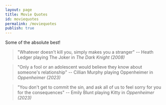 ```yaml
---
layout: page
title: Movie Quotes
id: moviequotes
permalink: /moviequotes
publish: true
---
```


Some of the absolute best! 

> "Whatever doesn't kill you, simply makes you a stranger" -- Heath Ledger playing The Joker in *The Dark Knight (2008)*

> "Only a fool or an adolescent would believe they know about someone's relationship" -- Cillian Murphy playing Oppenheimer in *Oppenheimer (2023)*

> "You don't get to commit the sin, and ask all of us to feel sorry for you for the consequences" -- Emily Blunt playing Kitty in *Oppenheimer (2023)*

